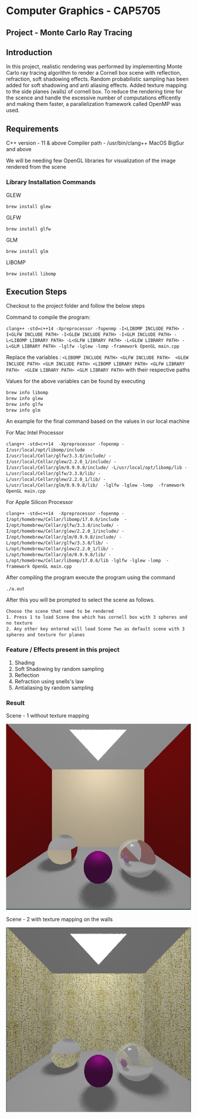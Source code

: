 # Computer Graphics - CAP5705
## Project - Monte Carlo Ray Tracing

## Introduction 

In this project, realistic rendering was performed by implementing Monte Carlo ray tracing algorithm to render a Cornell box scene with reflection, refraction, soft shadowing effects. Random probabilistic sampling has been added for soft shadowing and anti aliasing effects. Added texture mapping to the side planes (walls) of cornell box. To reduce the rendering time for the scence and handle the excessive number of computations efficently and making them faster, a parallelization framework called OpenMP was used.

## Requirements

C++ version - 11 & above
Compiler path - /usr/bin/clang++
MacOS BigSur and above

We will be needing few OpenGL libraries for visualization of the image rendered from the scene

### Library Installation Commands

GLEW 
```
brew install glew
```
GLFW 
```
brew install glfw
```

GLM 
```
brew install glm
```

LIBOMP
```
brew install libomp
```

## Execution Steps

Checkout to the project folder and follow the below steps


Command to compile the program:

```
clang++ -std=c++14 -Xpreprocessor -fopenmp -I<LIBOMP INCLUDE PATH> -I<GLFW INCLUDE PATH> -I<GLEW INCLUDE PATH> -I<GLM INCLUDE PATH> -L<LIBOMP LIBRARY PATH> -L<GLFW LIBRARY PATH> -L<GLEW LIBRARY PATH> -L<GLM LIBRARY PATH> -lglfw -lglew -lomp -framework OpenGL main.cpp
```

Replace the variables : `<LIBOMP INCLUDE PATH> <GLFW INCLUDE PATH>  <GLEW INCLUDE PATH> <GLM INCLUDE PATH> <LIBOMP LIBRARY PATH> <GLFW LIBRARY PATH>  <GLEW LIBRARY PATH> <GLM LIBRARY PATH>` with their respective paths

Values for the above variables can be found by executing

```
brew info libomp
brew info glew
brew info glfw
brew info glm
```

An example for the final command based on the values in our local machine

For Mac Intel Processor
```
clang++ -std=c++14  -Xpreprocessor -fopenmp -I/usr/local/opt/libomp/include  -I/usr/local/Cellar/glfw/3.3.8/include/ -I/usr/local/Cellar/glew/2.2.0_1/include/ -I/usr/local/Cellar/glm/0.9.9.8/include/ -L/usr/local/opt/libomp/lib -L/usr/local/Cellar/glfw/3.3.8/lib/ -L/usr/local/Cellar/glew/2.2.0_1/lib/ -L/usr/local/Cellar/glm/0.9.9.8/lib/  -lglfw -lglew -lomp  -framework OpenGL main.cpp
```

For Apple Silicon Processor
```
clang++ -std=c++14  -Xpreprocessor -fopenmp -I/opt/homebrew/Cellar/libomp/17.0.6/include  -I/opt/homebrew/Cellar/glfw/3.3.8/include/ -I/opt/homebrew/Cellar/glew/2.2.0_1/include/ -I/opt/homebrew/Cellar/glm/0.9.9.8/include/ -L/opt/homebrew/Cellar/glfw/3.3.8/lib/ -L/opt/homebrew/Cellar/glew/2.2.0_1/lib/ -L/opt/homebrew/Cellar/glm/0.9.9.8/lib/ -L/opt/homebrew/Cellar/libomp/17.0.6/lib -lglfw -lglew -lomp  -framework OpenGL main.cpp
```

After compiling the program execute the program using the command

```
./a.out
```

After this you will be prompted to select the scene as follows.
```
Choose the scene that need to be rendered
1. Press 1 to load Scene One which has cornell box with 3 spheres and no texture
2. Any other key entered will load Scene Two as default scene with 3 spheres and texture for planes
```

### Feature / Effects present in this project

1. Shading
2. Soft Shadowing by random sampling
3. Reflection
4. Refraction using snells's law
5. Antialiasing by random sampling

### Result

Scene - 1 without texture mapping

![Alt text](./results/Scene1_With_Sampling.png?raw=true "result")

Scene - 2 with texture mapping on the walls

![Alt text](./results/scene2_with_sampling.png?raw=true "result")
